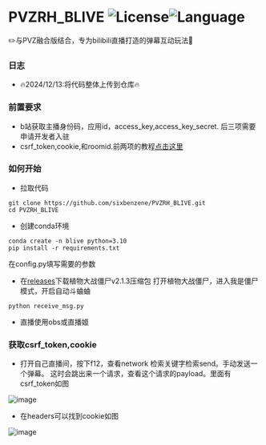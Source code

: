 # PVZRH_BLIVE ![License](https://img.shields.io/badge/license-GPL-yellow)![Language](https://img.shields.io/badge/language-Python-brightgreen) 
✏️与PVZ融合版结合，专为bilibili直播打造的弹幕互动玩法🥳

### 日志
- 🔥2024/12/13:将代码整体上传到仓库🔥

### 前置要求
- b站获取主播身份码，应用id，access_key,access_key_secret. 后三项需要申请开发者入驻
- csrf_token,cookie,和roomid.前两项的教程[点击这里](https://github.com/sixbenzene/PVZRH_BLIVE?tab=readme-ov-file#%E8%8E%B7%E5%8F%96csrf_tokencookie)
### 如何开始
- 拉取代码
```
git clone https://github.com/sixbenzene/PVZRH_BLIVE.git
cd PVZRH_BLIVE
```
- 创建conda环境
```
conda create -n blive python=3.10
pip install -r requirements.txt
```
在config.py填写需要的参数
- 在[releases](https://github.com/sixbenzene/PVZRH_BLIVE/releases/tag/pvzRH)下载植物大战僵尸v2.1.3压缩包
打开植物大战僵尸，进入我是僵尸模式，开启自动斗蛐蛐
```
python receive_msg.py
```
- 直播使用obs或直播姬

### 获取csrf_token,cookie
- 打开自己直播间，按下f12，查看network
  检索关键字检索send。手动发送一个弹幕。
  这时会跳出来一个请求，查看这个请求的payload。里面有csrf_token如图
  
![image](https://github.com/user-attachments/assets/19ad5024-4877-4d26-ae4b-1f07012c949b)
- 在headers可以找到cookie如图

![image](https://github.com/user-attachments/assets/d1cd8190-f0e2-4a73-92e2-35efc9799f0a)























